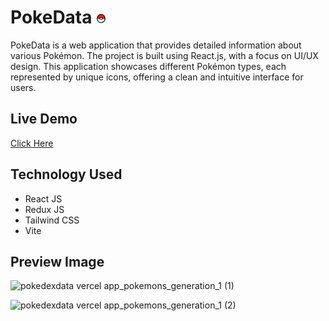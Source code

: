 # PokeData <img src='./src/assets/pokeball.svg' width='16'>

PokeData is a web application that provides detailed information about various Pokémon. The project is built using React.js, with a focus on UI/UX design. This application showcases different Pokémon types, each represented by unique icons, offering a clean and intuitive interface for users.

## Live Demo
[Click Here](https://pokedexdata.vercel.app/)


## Technology Used
- React JS
- Redux JS
- Tailwind CSS
- Vite

## Preview Image

![pokedexdata vercel app_pokemons_generation_1 (1)](https://github.com/user-attachments/assets/999e1223-e876-4f5b-ab4b-a8684e4e0130)


![pokedexdata vercel app_pokemons_generation_1 (2)](https://github.com/user-attachments/assets/cbb02dca-afd2-4b3e-b98b-33d20e21698a)
